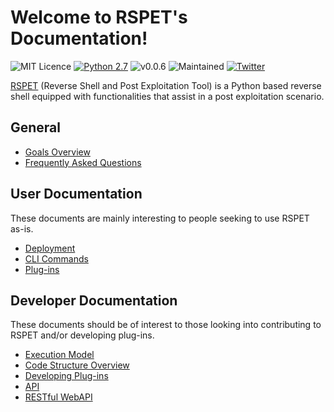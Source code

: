 # Welcome to RSPET's Documentation!

![MIT Licence](https://img.shields.io/badge/Licence-MIT_Licence-red.svg?style=plastic)
[![Python 2.7](https://img.shields.io/badge/Python-2.7-yellow.svg?style=plastic)](https://www.python.org/)
![v0.0.6](https://img.shields.io/badge/Release-v0.2.0-orange.svg?style=plastic)
![Maintained](https://img.shields.io/badge/Maintained-Yes-green.svg?style=plastic)
[![Twitter](https://img.shields.io/badge/Twitter-@TheRSPET-blue.svg?style=plastic)](https://twitter.com/theRSPET)

[RSPET](https://github.com/panagiks/RSPET) (Reverse Shell and Post Exploitation Tool) is a Python based reverse shell
equipped with functionalities that assist in a post exploitation scenario.

## General

* [Goals Overview](/goals)
* [Frequently Asked Questions](/faq)

## User Documentation

These documents are mainly interesting to people seeking to use RSPET as-is.

* [Deployment](/deploy)
* [CLI Commands](/cli)
* [Plug-ins](/plug_ins)

## Developer Documentation

These documents should be of interest to those looking into contributing to
RSPET and/or developing plug-ins.

* [Execution Model](/execution_model)
* [Code Structure Overview](/code_structure)
* [Developing Plug-ins](/dev)
* [API](/api)
* [RESTful WebAPI](/REST_API)

